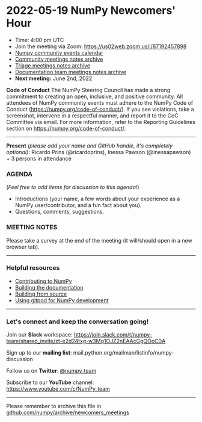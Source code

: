 # 2022-05-19 NumPy Newcomers' Hour

- Time: 4:00 pm UTC
- Join the meeting via Zoom: https://us02web.zoom.us/j/87192457898
- [Numpy community events calendar](https://scientific-python.org/calendars/) 
- [Community meetings notes archive](https://github.com/numpy/archive/tree/main/community_meetings)
- [Triage meetings notes archive](https://github.com/numpy/archive/tree/master/triage_meetings)
- [Documentation team meetings notes archive](https://github.com/numpy/archive/tree/main/docs_team_meetings)
- **Next meeting:** June 2nd, 2022

**Code of Conduct**
The NumPy Steering Council has made a strong commitment to creating an open, inclusive, and positive community. 
All attendees of NumPy community events must adhere to the NumPy Code of Conduct (https://numpy.org/code-of-conduct/). 
If you see violations, take a screenshot, intervene in a respectful manner, and report it to the CoC Committee via email. For more information, refer to the Reporting Guidelines section on https://numpy.org/code-of-conduct/.

---
**Present** *(please add your name and GitHub handle, it's completely optional)*: Ricardo Prins (@ricardoprins), Inessa Pawson (@inessapawson) + 3 persons in attendance

### AGENDA
(*Feel free to add items for discussion to this agenda!*)

* Introductions (your name, a few words about your experience as a NumPy user/contributor, and a fun fact about you).
* Questions, comments, suggestions.

### MEETING NOTES

Please take a survey at the end of the meeting (it will/should open in a new browser tab).

---
### Helpful resources

- [Contributing to NumPy](https://numpy.org/devdocs/dev/index.html)
- [Building the documentation](https://numpy.org/devdocs/dev/howto_build_docs.html)
- [Building from source](https://numpy.org/devdocs/user/building.html)
- [Using gitpod for NumPy development](https://numpy.org/devdocs/dev/development_gitpod.html)

---
### Let's connect and keep the conversation going!
Join our **Slack** workspace: https://join.slack.com/t/numpy-team/shared_invite/zt-e2d24txg-w3Mq1OJZ2nEAAcGgQOoC0A

Sign up to our **mailing list**: mail.python.org/mailman/listinfo/numpy-discussion

Follow us on **Twitter**: [@numpy_team](https://twitter.com/numpy_team)

Subscribe to our **YouTube** channel: https://www.youtube.com/c/NumPy_team

---
Please remember to archive this file in [github.com/numpy/archive/newcomers_meetings](https://github.com/numpy/archive/tree/main/newcomers_meetings)

